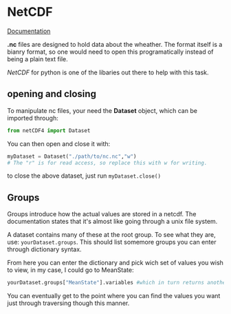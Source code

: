 # NetCDF
[Documentation](http://unidata.github.io/netcdf4-python/)

**.nc** files are designed to hold data about the wheather. The format itself is a bianry format, so one would need to open this programatically instead of being a plain text file.

*NetCDF* for python is one of the libaries out there to help with this task.

## opening and closing
To manipulate nc files, your need the **Dataset** object, which can be imported through:
```py
from netCDF4 import Dataset
```

You can then open and close it with:
```py
myDataset = Dataset("./path/to/nc.nc","w")
# The "r" is for read access, so replace this with w for writing.
```

to close the above dataset, just run `myDataset.close()`

## Groups
Groups introduce how the actual values are stored in a netcdf. The documentation states that it's almost like going through a unix file system.

A dataset contains many of these at the root group. To see what they are, use: `yourDataset.groups`. This should list somemore groups you can enter through dictionary syntax.

From here you can enter the dictionary and pick wich set of values you wish to view, in my case, I could go to MeanState:
```py
yourDataset.groups["MeanState"].variables #which in turn returns another group
```

You can eventually get to the point where you can find the values you want just through traversing though this manner.